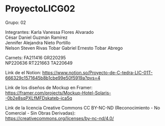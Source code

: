 # ProyectoLICG02

Grupo: 02

Integrantes:
Karla Vanessa Flores Alvarado         
César Daniel Guzmán Ramírez       
Jennifer Alejandra Nieto Portillo     
Nelson Steven Rivas Tobar 
Gabriel Ernesto Tobar Abrego

Carnets:
FA211416
GR220295     
NP220636
RT221663
TA220649

Link de el Notion:
https://www.notion.so/Proyecto-de-C-tedra-LIC-01T-666329c1571645b8b1cbe99e50f5919a?pvs=4

Link de los diseños de Mockup en Framer: 
https://framer.com/projects/Mockup-Hotel-Solaris--0b2e8sqPXLfMFDskateb-jca5q

Link de la licencia Creative Commons CC BY-NC-ND (Reconocimiento - No Comercial - Sin Obras Derivadas): 
https://creativecommons.org/licenses/by-nc-nd/4.0/
